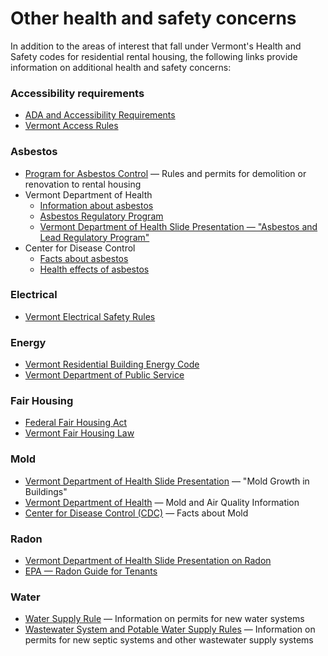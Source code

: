 ---
---
Other health and safety concerns
================================

In addition to the areas of interest that fall under Vermont's Health and Safety codes for residential rental housing, the following links provide information on additional health and safety concerns:

### Accessibility requirements

*   [ADA and Accessibility Requirements](http://firesafety.vermont.gov/buildingcode/ada)
*   [Vermont Access Rules](http://firesafety.vermont.gov/sites/firesafety/files/files/rules/dfs_rules_accessammended-current.pdf)

### Asbestos

*   [Program for Asbestos Control](http://www.anr.state.vt.us/dec/permit_hb/sheet54.pdf) — Rules and permits for demolition or renovation to rental housing
*   Vermont Department of Health
    *   [Information about asbestos](http://healthvermont.gov/enviro/asbestos/index.aspx)
    *   [Asbestos Regulatory Program](http://healthvermont.gov/enviro/asbestos/asbestosregulatoryprogram.aspx)
    *   [Vermont Department of Health Slide Presentation — "Asbestos and Lead Regulatory Program"](http://healthvermont.gov/local/tho/documents/THO_presentation_ALregprogram_051210.pdf)
*   Center for Disease Control
    *   [Facts about asbestos](http://www.atsdr.cdc.gov/asbestos/more_about_asbestos/what_is_asbestos/)
    *   [Health effects of asbestos](http://www.atsdr.cdc.gov/asbestos/asbestos/health_effects/)

### Electrical

*   [Vermont Electrical Safety Rules](http://firesafety.vermont.gov/sites/firesafety/files/pdf/Electrical%20Safety%20Rules%202011.pdf)

### Energy

*   [Vermont Residential Building Energy Code](http://publicservice.vermont.gov/sites/psd/files/Topics/Energy_Efficiency/RBES/2015%20RBES%20Handbook.pdf)
*   [Vermont Department of Public Service](http://publicservice.vermont.gov/)

### Fair Housing

*   [Federal Fair Housing Act](http://portal.hud.gov/hudportal/HUD?src=/program_offices/fair_housing_equal_opp/FHLaws/yourrights)
*   [Vermont Fair Housing Law](http://legislature.vermont.gov/statutes/chapter/09/139)

### Mold

*   [Vermont Department of Health Slide Presentation](http://healthvermont.gov/local/tho/documents/THOtraining_mold_102009.pdf) — "Mold Growth in Buildings"
*   [Vermont Department of Health](http://healthvermont.gov/enviro/indoor_air/Mold.aspx) — Mold and Air Quality Information
*   [Center for Disease Control (CDC)](http://www.cdc.gov/mold/default.htm) — Facts about Mold

### Radon

*   [Vermont Department of Health Slide Presentation on Radon](http://healthvermont.gov/local/tho/documents/THO_presentation_radon_010610.pdf)
*   [EPA — Radon Guide for Tenants](http://www.epa.gov/radon/pubs/tenants.html)

### Water

*   [Water Supply Rule](http://www.anr.state.vt.us/dec/watersup/wsrule/Vermont_WSR_December_2010.pdf) — Information on permits for new water systems
*   [Wastewater System and Potable Water Supply Rules](http://www.anr.state.vt.us/dec/ww/Rules/OS/2007/FinalWSPWSRuleEffective20070929.pdf) — Information on permits for new septic systems and other wastewater supply systems
